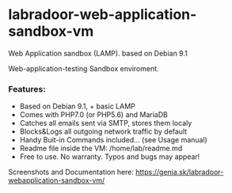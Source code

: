 # labradoor-web-application-sandbox-vm
Web Application sandbox (LAMP). based on Debian 9.1

Web-application-testing Sandbox enviroment.

### Features:
- Based on Debian 9.1, + basic LAMP
- Comes with PHP7.0 (or PHP5.6) and MariaDB
- Catches all emails sent via SMTP, stores them localy
- Blocks&Logs all outgoing network traffic by default
- Handy Buit-in Commands included... (see Usage manual)
- Readme file inside the VM: /home/lab/readme.md
- Free to use. No warranty. Typos and bugs may appear!


Screenshots and Documentation here: https://genia.sk/labradoor-webapplication-sandbox-vm/
